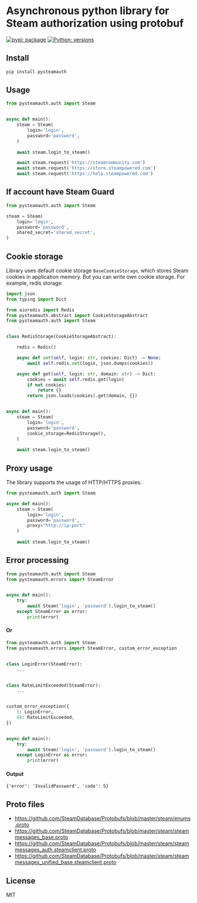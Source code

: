 # Asynchronous python library for Steam authorization using protobuf

[![pypi: package](https://img.shields.io/badge/pypi-1.1.2-blue)](https://pypi.org/project/pysteamauth/)
[![Python: versions](
https://img.shields.io/badge/python-3.9%20%7C%203.10%20%7C%203.11%20%7C%203.12-blue)]()


## Install

```bash
pip install pysteamauth
```


## Usage

```python
from pysteamauth.auth import Steam


async def main():
    steam = Steam(
        login='login', 
        password='password',
    )
    
    await steam.login_to_steam()

    await steam.request('https://steamcommunity.com')
    await steam.request('https://store.steampowered.com')
    await steam.request('https://help.steampowered.com')
```

## If account have Steam Guard

```python
from pysteamauth.auth import Steam

steam = Steam(
    login='login',
    password='password',
    shared_secret='shared_secret',
)
```

## Cookie storage

Library uses default cookie storage `BaseCookieStorage`, which stores Steam cookies in application memory.
But you can write own cookie storage. For example, redis storage:

```python
import json
from typing import Dict

from aioredis import Redis
from pysteamauth.abstract import CookieStorageAbstract
from pysteamauth.auth import Steam


class RedisStorage(CookieStorageAbstract):

    redis = Redis()

    async def set(self, login: str, cookies: Dict) -> None:
        await self.redis.set(login, json.dumps(cookies))

    async def get(self, login: str, domain: str) -> Dict:
        cookies = await self.redis.get(login)
        if not cookies:
            return {}
        return json.loads(cookies).get(domain, {})


async def main():
    steam = Steam(
        login='login',
        password='password',
        cookie_storage=RedisStorage(),
    )
    
    await steam.login_to_steam()
```

## Proxy usage

The library supports the usage of HTTP/HTTPS proxies.

```python
from pysteamauth.auth import Steam

async def main():
    steam = Steam(
        login='login', 
        password='password',
        proxy="http://ip:port"
    )
    
    await steam.login_to_steam()
```

## Error processing

```python
from pysteamauth.auth import Steam
from pysteamauth.errors import SteamError


async def main():
    try:
        await Steam('login', 'password').login_to_steam()
    except SteamError as error:
        print(error)
```

#### Or

```python
from pysteamauth.auth import Steam
from pysteamauth.errors import SteamError, custom_error_exception


class LoginError(SteamError):
    ...


class RateLimitExceeded(SteamError):
    ...


custom_error_exception({
    5: LoginError,
    84: RateLimitExceeded,
})


async def main():
    try:
        await Steam('login', 'password').login_to_steam()
    except LoginError as error:
        print(error)
```

#### Output
`{'error': 'InvalidPassword', 'code': 5}`

## Proto files

- https://github.com/SteamDatabase/Protobufs/blob/master/steam/enums.proto
- https://github.com/SteamDatabase/Protobufs/blob/master/steam/steammessages_base.proto
- https://github.com/SteamDatabase/Protobufs/blob/master/steam/steammessages_auth.steamclient.proto
- https://github.com/SteamDatabase/Protobufs/blob/master/steam/steammessages_unified_base.steamclient.proto

## License

MIT